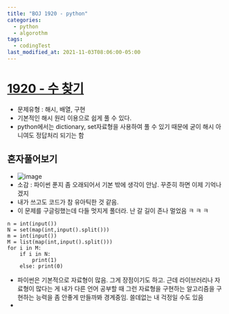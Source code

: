 ```yaml
---
title: "BOJ 1920 - python"
categories:
  - python
  - algorothm
tags:
  - codingTest
last_modified_at: 2021-11-03T08:06:00-05:00
---
```

# [1920 - 수 찾기](https://www.acmicpc.net/problem/1920)
- 문제유형 : 해시, 배열, 구현
- 기본적인 해시 원리 이용으로 쉽게 풀 수 있다.
- python에서는 dictionary, set자료형을 사용하여 풀 수 있기 때문에 굳이 해시 아니여도 정답처리 되기는 함


## 혼자풀어보기
- ![image](https://user-images.githubusercontent.com/69496570/139928624-aec82391-914e-4a4f-adf2-d0bd45ef8206.png)
- 소감 : 파이썬 푼지 좀 오래되어서 기본 밖에 생각이 안남. 꾸준히 하면 이제 기억나겠지
- 내가 쓰고도 코드가 참 유아틱한 것 같음. 
- 이 문제를 구글링했는데 다들 멋지게 풀더라. 난 갈 길이 존나 멀었음 ㅋ ㅋ ㅋ 
```
n = int(input())
N = set(map(int,input().split()))
m = int(input())
M = list(map(int,input().split()))
for i in M:
    if i in N:
        print(1)
    else: print(0)
```
- 파이썬은 기본적으로 자료형이 많음. 그게 장점이기도 하고. 근데 라이브러리나 자료형이 많다는 게 내가 다른 언어 공부할 때 그런 자료형을 구현하는 알고리즘을 구현하는 능력을 좀 안좋게 만들까봐 경계중임. 쓸데없는 내 걱정일 수도 있음
- 
